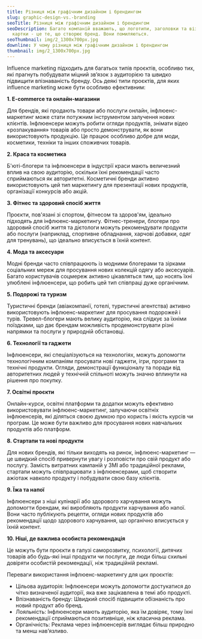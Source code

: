 ```yaml
---
title: Різниця між графічним дизайном і брендингом
slug: graphic-design-vs.-branding
seoTitle: Різниця між графічним дизайном і брендингом
seoDescription: Багато компаній вважають, що логотипи, заголовки та візитні
  картки - це те, що створює бренд. Вони помиляються.
seoThumbnail: img/2_1300x700px.jpg
downline: У чому різниця між графічним дизайном і брендингом
thumbnail: img/2_1300x700px.jpg
---
```

Influence marketing підходить для багатьох типів проєктів, особливо тих, які прагнуть побудувати міцний зв’язок з аудиторією та швидко підвищити впізнаваність бренду. Ось деякі типи проєктів, для яких influence marketing може бути особливо ефективним:



**1. E-commerce та онлайн-магазини**

Для брендів, які продають товари або послуги онлайн, інфлюенс-маркетинг може стати потужним інструментом залучення нових клієнтів. Інфлюенсери можуть робити огляди продуктів, знімати відео «розпакування» товарів або просто демонструвати, як вони використовують продукцію. Це працює особливо добре для моди, косметики, техніки та інших споживчих товарів.



**2. Краса та косметика**

Б'юті-блогери та інфлюенсери в індустрії краси мають величезний вплив на свою аудиторію, оскільки їхні рекомендації часто сприймаються як авторитетні. Косметичні бренди активно використовують цей тип маркетингу для презентації нових продуктів, організації конкурсів або акцій.



**3. Фітнес та здоровий спосіб життя**

Проєкти, пов'язані зі спортом, фітнесом та здоров'ям, ідеально підходять для інфлюенс-маркетингу. Фітнес-тренери, блогери про здоровий спосіб життя та дієтологи можуть рекомендувати продукти або послуги (наприклад, спортивне обладнання, харчові добавки, одяг для тренувань), що ідеально вписується в їхній контент.



**4. Мода та аксесуари**

Модні бренди часто співпрацюють із модними блогерами та зірками соціальних мереж для просування нових колекцій одягу або аксесуарів. Багато користувачів соцмереж активно цікавляться тим, що носять їхні улюблені інфлюенсери, що робить цей тип співпраці дуже органічним.



**5. Подорожі та туризм**

Туристичні бренди (авіакомпанії, готелі, туристичні агентства) активно використовують інфлюенс-маркетинг для просування подорожей і турів. Тревел-блогери мають велику аудиторію, яка слідкує за їхніми поїздками, що дає брендам можливість продемонструвати різні напрямки та послуги у природній обстановці.



**6. Технології та гаджети**

Інфлюенсери, які спеціалізуються на технологіях, можуть допомогти технологічним компаніям просувати нові гаджети, ігри, програми та технічні продукти. Огляди, демонстрації функціоналу та поради від авторитетних людей у технічній спільноті можуть значно вплинути на рішення про покупку.



**7. Освітні проєкти**

Онлайн-курси, освітні платформи та додатки можуть ефективно використовувати інфлюенс-маркетинг, залучаючи освітніх інфлюенсерів, які діляться своєю думкою про користь і якість курсів чи програм. Це може бути важливо для просування нових навчальних продуктів або платформ.



**8. Стартапи та нові продукти**

Для нових брендів, які тільки виходять на ринок, інфлюенс-маркетинг — це швидкий спосіб привернути увагу і розповісти про свій продукт або послугу. Замість витратних кампаній у ЗМІ або традиційної реклами, стартапи можуть співпрацювати з інфлюенсерами, щоб створити ажіотаж навколо продукту і побудувати свою базу клієнтів.



**9. Їжа та напої**

Інфлюенсери з ніші кулінарії або здорового харчування можуть допомогти брендам, які виробляють продукти харчування або напої. Вони часто публікують рецепти, огляди нових продуктів або рекомендації щодо здорового харчування, що органічно вписується у їхній контент.



**10. Ніші, де важлива особиста рекомендація**

Це можуть бути проєкти в галузі саморозвитку, психології, дитячих товарів або будь-які інші продукти чи послуги, де люди більш схильні довіряти особистій рекомендації, ніж традиційній рекламі.



Переваги використання інфлюенс-маркетингу для цих проєктів:

* Цільова аудиторія: Інфлюенсери можуть допомогти достукатися до чітко визначеної аудиторії, яка вже зацікавлена в темі або продукті.
* Впізнаваність бренду: Швидкий спосіб підвищити обізнаність про новий продукт або бренд.
* Лояльність: Інфлюенсери мають аудиторію, яка їм довіряє, тому їхні рекомендації сприймаються позитивніше, ніж класична реклама.
* Органічність: Реклама через інфлюенсерів виглядає більш природно та менш нав’язливо.

